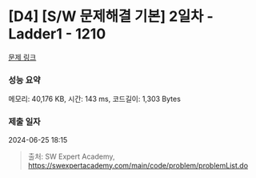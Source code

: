 # [D4] [S/W 문제해결 기본] 2일차 - Ladder1 - 1210 

[문제 링크](https://swexpertacademy.com/main/code/problem/problemDetail.do?contestProbId=AV14ABYKADACFAYh) 

### 성능 요약

메모리: 40,176 KB, 시간: 143 ms, 코드길이: 1,303 Bytes

### 제출 일자

2024-06-25 18:15



> 출처: SW Expert Academy, https://swexpertacademy.com/main/code/problem/problemList.do